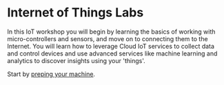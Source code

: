 # Internet of Things Labs
In this IoT workshop you will begin by learning the basics of working with micro-controllers and sensors, and move on to connecting them to the Internet. You will learn how to leverage Cloud IoT services to collect data and control devices and use advanced services like machine learning and analytics to discover insights using your 'things'. 

Start by [preping your machine](./docs/Lab000.md).